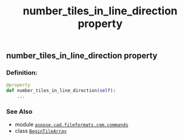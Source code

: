 ﻿---
title: number_tiles_in_line_direction property
second_title: Aspose.CAD for Python via .NET API References
description: 
type: docs
weight: 180
url: /python-net/aspose.cad.fileformats.cgm.commands/begintilearray/number_tiles_in_line_direction/
is_root: false
---

## number_tiles_in_line_direction property

### Definition:
```python
@property
def number_tiles_in_line_direction(self):
    ...
```

### See Also
* module [`aspose.cad.fileformats.cgm.commands`](../../)
* class [`BeginTileArray`](/cad/python-net/aspose.cad.fileformats.cgm.commands/begintilearray)

